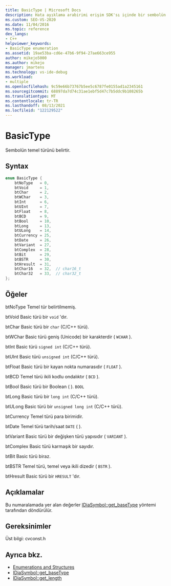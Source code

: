 ```yaml
---
title: BasicType | Microsoft Docs
description: Hata ayıklama arabirimi erişim SDK'sı içinde bir sembolün temel türünü belirten BasicType Visual Studio başvuru bilgilerini bulun.
ms.custom: SEO-VS-2020
ms.date: 11/04/2016
ms.topic: reference
dev_langs:
- C++
helpviewer_keywords:
- BasicType enumeration
ms.assetid: 19ae53ba-cd6e-47b6-9f94-27ae663ce955
author: mikejo5000
ms.author: mikejo
manager: jmartens
ms.technology: vs-ide-debug
ms.workload:
- multiple
ms.openlocfilehash: 9c59e66b73767b5ee5c6787fe0155ad1a2345161
ms.sourcegitcommit: 68897da7d74c31ae1ebf5d47c7b5ddc9b108265b
ms.translationtype: MT
ms.contentlocale: tr-TR
ms.lasthandoff: 08/13/2021
ms.locfileid: "122129522"
---
```

# <a name="basictype"></a>BasicType
Sembolün temel türünü belirtir.

## <a name="syntax"></a>Syntax

```C++
enum BasicType {
    btNoType   = 0,
    btVoid     = 1,
    btChar     = 2,
    btWChar    = 3,
    btInt      = 6,
    btUInt     = 7,
    btFloat    = 8,
    btBCD      = 9,
    btBool     = 10,
    btLong     = 13,
    btULong    = 14,
    btCurrency = 25,
    btDate     = 26,
    btVariant  = 27,
    btComplex  = 28,
    btBit      = 29,
    btBSTR     = 30,
    btHresult  = 31,
    btChar16   = 32,  // char16_t
    btChar32   = 33,  // char32_t
};
```

## <a name="elements"></a>Öğeler
btNoType Temel tür belirtilmemiş.

btVoid Basic türü bir `void` 'dır.

btChar Basic türü bir `char` (C/C++ türü).

btWChar Basic türü geniş (Unicode) bir karakterdir ( `WCHAR` ).

btInt Basic türü `signed int` (C/C++ türü).

btUInt Basic türü `unsigned int` (C/C++ türü).

btFloat Basic türü bir kayan nokta numarasıdır ( `FLOAT` ).

btBCD Temel türü ikili kodlu ondalıktır ( `BCD` ).

btBool Basic türü bir Boolean ( ). `BOOL`

btLong Basic türü bir `long int` (C/C++ türü).

btULong Basic türü bir `unsigned long int` (C/C++ türü).

btCurrency Temel türü para birimidir.

btDate Temel türü tarih/saat `DATE` ( ).

btVariant Basic türü bir değişken türü yapısıdır ( `VARIANT` ).

btComplex Basic türü karmaşık bir sayıdır.

btBit Basic türü biraz.

btBSTR Temel türü, temel veya ikili dizedir ( `BSTR` ).

btHresult Basic türü bir `HRESULT` 'dır.

## <a name="remarks"></a>Açıklamalar
Bu numaralamada yer alan değerler [IDiaSymbol::get_baseType](../../debugger/debug-interface-access/idiasymbol-get-basetype.md) yöntemi tarafından döndürülür.

## <a name="requirements"></a>Gereksinimler
Üst bilgi: cvconst.h

## <a name="see-also"></a>Ayrıca bkz.
- [Enumerations and Structures](../../debugger/debug-interface-access/enumerations-and-structures.md)
- [IDiaSymbol::get_baseType](../../debugger/debug-interface-access/idiasymbol-get-basetype.md)
- [IDiaSymbol::get_length](../../debugger/debug-interface-access/idiasymbol-get-length.md)
